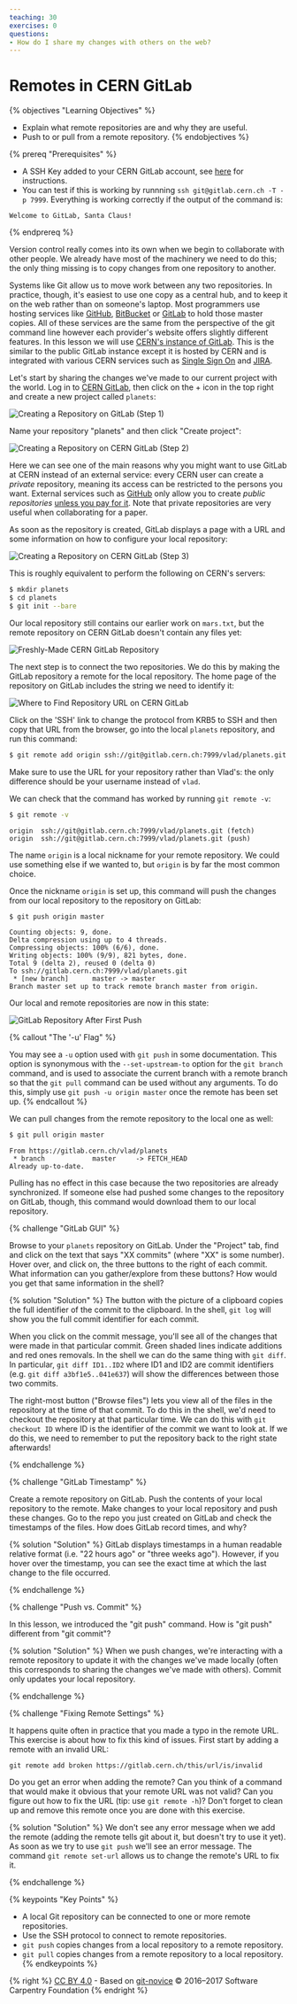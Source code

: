 ```yaml
---
teaching: 30
exercises: 0
questions:
- How do I share my changes with others on the web?
---
```

# Remotes in CERN GitLab

{% objectives "Learning Objectives" %}
- Explain what remote repositories are and why they are useful.
- Push to or pull from a remote repository.
{% endobjectives %}

{% prereq "Prerequisites" %}
- A SSH Key added to your CERN GitLab account, see [here](https://docs.gitlab.com/ce/ssh/README.html)
  for instructions.
- You can test if this is working by runnning `ssh git@gitlab.cern.ch -T -p 7999`.
  Everything is working correctly if the output of the command is:

```
Welcome to GitLab, Santa Claus!
```
{% endprereq %}

Version control really comes into its own when we begin to collaborate with
other people.  We already have most of the machinery we need to do this; the
only thing missing is to copy changes from one repository to another.

Systems like Git allow us to move work between any two repositories.  In
practice, though, it's easiest to use one copy as a central hub, and to keep it
on the web rather than on someone's laptop.  Most programmers use hosting
services like [GitHub](http://github.com), [BitBucket](http://bitbucket.org) or
[GitLab](http://gitlab.com/) to hold those master copies. All of these services
are the same from the perspective of the git command line however each
provider's website offers slightly different features. In this lesson we will
use [CERN's instance of GitLab](https://gitlab.cern.ch/). This is the similar to
the public GitLab instance except it is hosted by CERN and is integrated with
various CERN services such as [Single Sign On](http://information-technology.web.cern.ch/services/SSO-Service)
and [JIRA](http://information-technology.web.cern.ch/services/JIRA-service).

Let's start by sharing the changes we've made to our current project with the
world.  Log in to [CERN GitLab](https://gitlab.cern.ch/), then click on the +
icon in the top right and create a new project called `planets`:

![Creating a Repository on GitLab (Step 1)](fig/gitlab-create-repo-01.png)

Name your repository "planets" and then click "Create project":

![Creating a Repository on CERN GitLab (Step 2)](fig/gitlab-create-repo-02.png)

Here we can see one of the main reasons why you might want to use GitLab at CERN
instead of an external service: every CERN user can create a *private*
repository, meaning its access can be restricted to the persons you want.
External services such as [GitHub](https://github.com) only allow you to create
*public repositories* [unless you pay for it](https://github.com/pricing). Note
that private repositories are very useful when collaborating for a paper.

As soon as the repository is created, GitLab displays a page with a URL and some
information on how to configure your local repository:

![Creating a Repository on CERN GitLab (Step 3)](fig/gitlab-create-repo-03.png)

This is roughly equivalent to perform the following on CERN's servers:

```bash
$ mkdir planets
$ cd planets
$ git init --bare
```

Our local repository still contains our earlier work on `mars.txt`, but the
remote repository on CERN GitLab doesn't contain any files yet:

![Freshly-Made CERN GitLab Repository](fig/git-freshly-made-gitlab-repo.png)

The next step is to connect the two repositories.  We do this by making the
GitLab repository a remote for the local repository.
The home page of the repository on GitLab includes the string we need to
identify it:

![Where to Find Repository URL on CERN GitLab](fig/gitlab-find-repo-string.png)

Click on the 'SSH' link to change the protocol from
KRB5 to SSH and then copy that URL from the browser, go into the local `planets`
repository, and run this command:

```bash
$ git remote add origin ssh://git@gitlab.cern.ch:7999/vlad/planets.git
```

Make sure to use the URL for your repository rather than Vlad's: the only
difference should be your username instead of `vlad`.

We can check that the command has worked by running `git remote -v`:

```bash
$ git remote -v
```
```
origin  ssh://git@gitlab.cern.ch:7999/vlad/planets.git (fetch)
origin  ssh://git@gitlab.cern.ch:7999/vlad/planets.git (push)
```

The name `origin` is a local nickname for your remote repository. We could use
something else if we wanted to, but `origin` is by far the most common choice.

Once the nickname `origin` is set up, this command will push the changes from
our local repository to the repository on GitLab:

```bash
$ git push origin master
```
```
Counting objects: 9, done.
Delta compression using up to 4 threads.
Compressing objects: 100% (6/6), done.
Writing objects: 100% (9/9), 821 bytes, done.
Total 9 (delta 2), reused 0 (delta 0)
To ssh://gitlab.cern.ch:7999/vlad/planets.git
 * [new branch]      master -> master
Branch master set up to track remote branch master from origin.
```

Our local and remote repositories are now in this state:

![GitLab Repository After First Push](fig/github-repo-after-first-push.svg)

{% callout "The '-u' Flag" %}

You may see a `-u` option used with `git push` in some documentation.  This
option is synonymous with the `--set-upstream-to` option for the `git branch`
command, and is used to associate the current branch with a remote branch so
that the `git pull` command can be used without any arguments. To do this,
simply use `git push -u origin master` once the remote has been set up.
{% endcallout %}

We can pull changes from the remote repository to the local one as well:

```bash
$ git pull origin master
```
```
From https://gitlab.cern.ch/vlad/planets
 * branch            master     -> FETCH_HEAD
Already up-to-date.
```

Pulling has no effect in this case because the two repositories are already
synchronized.  If someone else had pushed some changes to the repository on
GitLab, though, this command would download them to our local repository.

{% challenge "GitLab GUI" %}

Browse to your `planets` repository on GitLab.
Under the "Project" tab, find and click on the text that says "XX commits"
(where "XX" is some number).
Hover over, and click on, the three buttons to the right of each commit.
What information can you gather/explore from these buttons?
How would you get that same information in the shell?

{% solution "Solution" %}
The button with the picture of a clipboard copies the full
identifier of the commit to the clipboard. In the shell, ```git log``` will show
you the full commit identifier for each commit.

When you click on the commit message, you'll see all of the changes that were
made in that particular commit. Green shaded lines indicate additions and red
ones removals. In the shell we can do the same thing with ```git diff```. In
particular, ```git diff ID1..ID2``` where ID1 and ID2 are commit identifiers
(e.g. ```git diff a3bf1e5..041e637```) will show the differences between those
two commits.

The right-most button ("Browse files") lets you view all of the files in the repository at the
time of that commit. To do this in the shell, we'd need to checkout the
repository at that particular time. We can do this with ```git checkout ID```
where ID is the identifier of the commit we want to look at. If we do this, we
need to remember to put the repository back to the right state afterwards!

{% endchallenge %}

{% challenge "GitLab Timestamp" %}

Create a remote repository on GitLab.  Push the contents of your local
repository to the remote.  Make changes to your local repository and push
these changes.  Go to the repo you just created on GitLab and check the
timestamps of the files.  How does
GitLab record times, and why?

{% solution "Solution" %}
GitLab displays timestamps in a human readable relative format (i.e.
"22 hours ago" or "three weeks ago"). However, if you hover over the timestamp,
you can see the exact time at which the last change to the file occurred.

{% endchallenge %}

{% challenge "Push vs. Commit" %}

In this lesson, we introduced the "git push" command.
How is "git push" different from "git commit"?

{% solution "Solution" %}
When we push changes, we're interacting with a remote repository to update it
with the changes we've made locally (often this corresponds to sharing the
changes we've made with others). Commit only updates your local repository.

{% endchallenge %}

{% challenge "Fixing Remote Settings" %}

It happens quite often in practice that you made a typo in the
remote URL. This exercise is about how to fix this kind of issues.
First start by adding a remote with an invalid URL:

```
git remote add broken https://gitlab.cern.ch/this/url/is/invalid
```

Do you get an error when adding the remote? Can you think of a
command that would make it obvious that your remote URL was not
valid? Can you figure out how to fix the URL (tip: use `git remote
-h`)? Don't forget to clean up and remove this remote once you are
done with this exercise.

{% solution "Solution" %}
We don't see any error message when we add the remote (adding the remote tells
git about it, but doesn't try to use it yet). As soon as we try to use
```git push``` we'll see an error message. The command ```git remote set-url```
allows us to change the remote's URL to fix it.

{% endchallenge %}

{% keypoints "Key Points" %}
- A local Git repository can be connected to one or more remote repositories.
- Use the SSH protocol to connect to remote repositories.
- `git push` copies changes from a local repository to a remote repository.
- `git pull` copies changes from a remote repository to a local repository.
{% endkeypoints %}

{% right %} [CC BY 4.0](https://creativecommons.org/licenses/by/4.0/legalcode) - Based on [git-novice](https://github.com/swcarpentry/git-novice) © 2016–2017 Software Carpentry Foundation {% endright %}
